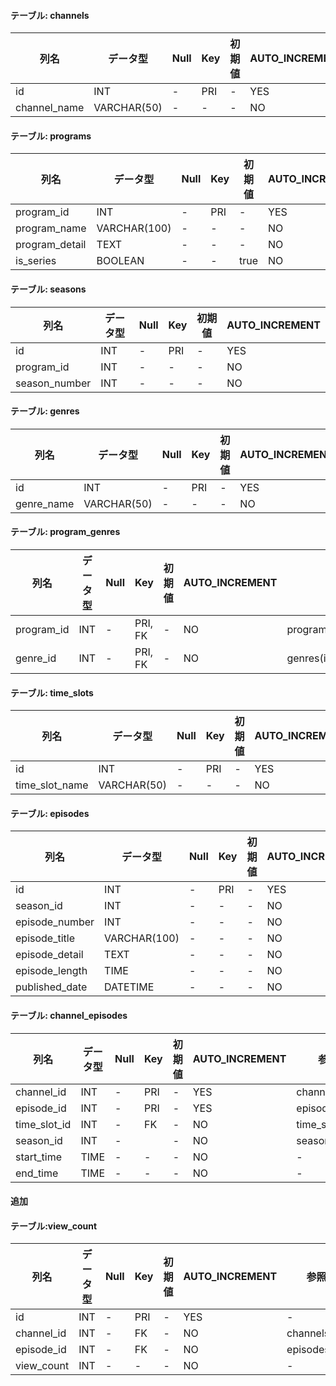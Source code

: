 

#### テーブル: channels
| 列名          | データ型     |Null   | Key | 初期値    | AUTO_INCREMENT |
|--------------|--------------|-------|-----|-----------|----------------|
|id   | INT          | -     |PRI  | -         |YES             |
| channel_name | VARCHAR(50)  | -     | -   | -         |NO              |

#### テーブル: programs
| 列名          | データ型     |Null   | Key | 初期値    | AUTO_INCREMENT |
|--------------|--------------|-------|-----|-----------|----------------|
| program_id     | INT          | -     |PRI  | -         |YES            |
| program_name   | VARCHAR(100) | -     | -   | -         |NO             |
| program_detail | TEXT         | -     | -   | -         |NO             |
| is_series      | BOOLEAN      | -     | -   | true      |NO             |

#### テーブル: seasons
| 列名          | データ型     |Null   | Key | 初期値    | AUTO_INCREMENT |
|--------------|--------------|-------|-----|-----------|----------------|
|id       | INT          | -     |PRI  | -         |YES             |
| program_id      | INT          | -     | -   | -         |NO              |
| season_number   | INT          | -     | -   | -         |NO              |

#### テーブル: genres
| 列名          | データ型     |Null   | Key | 初期値    | AUTO_INCREMENT |
|--------------|--------------|-------|-----|-----------|----------------|
|id     | INT          | -     |PRI  | -         |YES             |
| genre_name   | VARCHAR(50) | -     | -   | -         |NO              |


#### テーブル: program_genres
| 列名          | データ型     |Null   | Key | 初期値    | AUTO_INCREMENT | 参照|
|--------------|--------------|-------|-----|-----------|----------------|-----|
| program_id     | INT          | -     |PRI, FK | -         |NO         | programs(program_id)|
| genre_id       | INT          | -     |PRI, FK | -         |NO         |  genres(id)|


#### テーブル: time_slots
| 列名          | データ型     |Null   | Key | 初期値    | AUTO_INCREMENT |
|--------------|--------------|-------|-----|-----------|----------------|
| id   | INT          | -     |PRI  | -         |YES             |
| time_slot_name | VARCHAR(50) | -     | -   | -         |NO              |



#### テーブル: episodes
| 列名          | データ型     |Null   | Key | 初期値    | AUTO_INCREMENT |
|--------------|--------------|-------|-----|-----------|----------------|
|id   | INT          | -     |PRI  | -         |YES             |
| season_id      | INT          | -     | -   | -         |NO              |
| episode_number | INT          | -     | -   | -         |NO              |
| episode_title  | VARCHAR(100) | -     | -   | -         |NO              |
| episode_detail | TEXT         | -     | -   | -         |NO              |
| episode_length | TIME         | -     | -   | -         |NO              |
| published_date | DATETIME     | -     | -   | -         |NO              |




#### テーブル: channel_episodes
| 列名          | データ型     |Null   | Key | 初期値    | AUTO_INCREMENT | 参照|
|--------------|--------------|-------|-----|-----------|----------------|-----|
| channel_id     | INT          | -     |PRI  | -         |YES             | channels(id)|
| episode_id     | INT          | -     |PRI  | -         |YES             | episodes(id)|
| time_slot_id   | INT          | -     |FK | -         |NO              | time_slots(id)|
| season_id      | INT          | -     |   | -         |NO              | seasons(id)|
| start_time     | TIME         | -     | -   | -         |NO              |-|
| end_time       | TIME         | -     | -   | -         |NO              |-|

#### 追加
#### テーブル:view_count
| 列名          | データ型     |Null   | Key | 初期値    | AUTO_INCREMENT | 参照|
|--------------|--------------|-------|-----|-----------|----------------|-----|
| id   | INT          | -     |PRI  | -         |YES             |-|
| channel_id     | INT          | -     |FK   | -         |NO             | channels(id)|
| episode_id     | INT          | -     |FK   | -         |NO             | episodes(id)|
| view_count   | INT          | -     | -   | -         |NO             |-|

